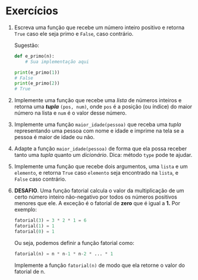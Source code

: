 # Exercícios

1. Escreva uma função que recebe um número inteiro positivo e retorna `True` caso ele seja primo e `False`, caso contrário.
    
    Sugestão:
    
    ```python
    def e_primo(n):
        # Sua implementação aqui
    
    print(e_primo(1))
    # False
    print(e_primo(2))
    # True
    ```
    
2. Implemente uma função que recebe uma *lista* de números inteiros e retorna uma ***tupla*** `(pos, num)`, onde `pos` é a posição (ou índice) do maior número na lista e `num` é o valor desse número.
3. Implemente uma função `maior_idade(pessoa)` que receba uma *tupla* representando uma pessoa com nome e idade e imprime na tela se a pessoa é maior de idade ou não.
4. Adapte a função `maior_idade(pessoa)` de forma que ela possa receber tanto uma *tupla* quanto um *dicionário*. Dica: método `type` pode te ajudar.
5. Implemente uma função que recebe dois argumentos, uma `lista` e um `elemento`, e retorna `True` caso `elemento` seja encontrado na `lista`, e `False` caso contrário.
6. **DESAFIO**. Uma função fatorial calcula o valor da multiplicação de um certo número inteiro não-negativo por todos os números positivos menores que ele. A exceção é o fatorial de **zero** que é igual a **1.** Por exemplo:
    
    ```python
    fatorial(3) = 3 * 2 * 1 = 6
    fatorial(1) = 1
    fatorial(0) = 1
    ```
    
    Ou seja, podemos definir a função fatorial como:
    
    ```python
    fatorial(n) = n * n-1 * n-2 * ... * 1
    ```
    
    Implemente a função `fatorial(n)` de modo que ela retorne o valor do fatorial de n.
